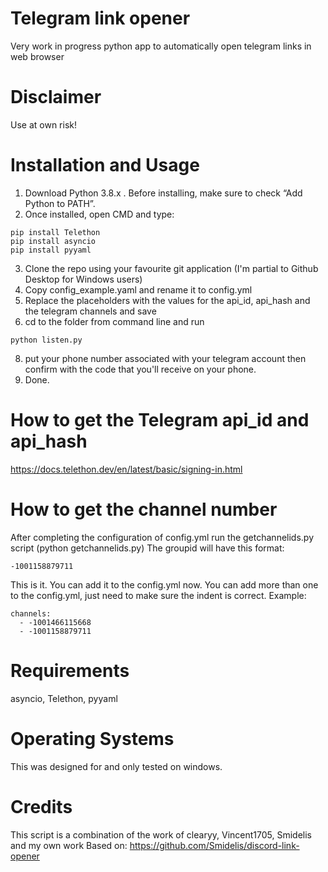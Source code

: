 # Telegram link opener
Very work in progress python app to automatically open telegram links in web browser

# Disclaimer
Use at own risk!

# Installation and Usage
1. Download Python 3.8.x . Before installing, make sure to check “Add Python to PATH”.
2. Once installed, open CMD and type:
```
pip install Telethon
pip install asyncio
pip install pyyaml

```
3. Clone the repo using your favourite git application (I'm partial to Github Desktop for Windows users)
6. Copy config_example.yaml and rename it to config.yml
6. Replace the placeholders with the values for the api_id, api_hash and the telegram channels and save
7. cd to the folder from command line and run
```
python listen.py
```
8. put your phone number associated with your telegram account then confirm with the code that you'll receive on your phone.
9. Done.

# How to get the Telegram api_id and api_hash
https://docs.telethon.dev/en/latest/basic/signing-in.html

# How to get the channel number
After completing the configuration of config.yml run the getchannelids.py script (python getchannelids.py)
The groupid will have this format:

```
-1001158879711
```

This is it. You can add it to the config.yml now.
You can add more than one to the config.yml, just need to make sure the indent is correct. Example:
```
channels:
  - -1001466115668
  - -1001158879711
```

# Requirements
asyncio, Telethon, pyyaml

# Operating Systems
This was designed for and only tested on windows.

# Credits
This script is a combination of the work of clearyy, Vincent1705, Smidelis and my own work
Based on: https://github.com/Smidelis/discord-link-opener
